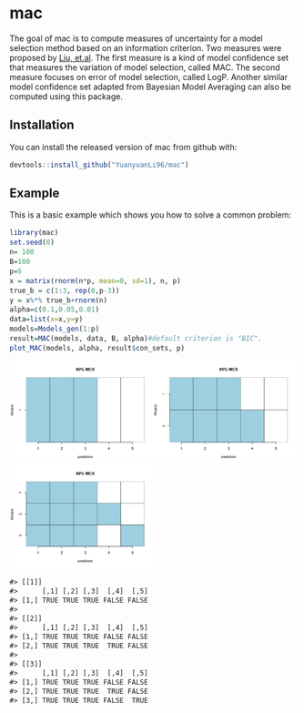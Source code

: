 
<!-- README.md is generated from README.Rmd. Please edit that file -->
# mac

<!-- badges: start -->
<!-- badges: end -->
The goal of mac is to compute measures of uncertainty for a model selection method based on an information criterion. Two measures were proposed by [Liu, et.al](https://doi.org/10.1007/s11749-020-00737-9). The first measure is a kind of model confidence set that measures the variation of model selection, called MAC. The second measure focuses on error of model selection, called LogP. Another similar model confidence set adapted from Bayesian Model Averaging can also be computed using this package.

## Installation

You can install the released version of mac from github with:

``` r
devtools::install_github("YuanyuanLi96/mac")
```

## Example

This is a basic example which shows you how to solve a common problem:

``` r
library(mac)
set.seed(0)
n= 100
B=100
p=5
x = matrix(rnorm(n*p, mean=0, sd=1), n, p)
true_b = c(1:3, rep(0,p-3))
y = x%*% true_b+rnorm(n)
alpha=c(0.1,0.05,0.01)
data=list(x=x,y=y)
models=Models_gen(1:p)
result=MAC(models, data, B, alpha)#default criterion is "BIC".
plot_MAC(models, alpha, result$con_sets, p)
```

<img src="man/figures/README-unnamed-chunk-2-1.png" width="50%" /><img src="man/figures/README-unnamed-chunk-2-2.png" width="50%" /><img src="man/figures/README-unnamed-chunk-2-3.png" width="50%" />

    #> [[1]]
    #>      [,1] [,2] [,3]  [,4]  [,5]
    #> [1,] TRUE TRUE TRUE FALSE FALSE
    #> 
    #> [[2]]
    #>      [,1] [,2] [,3]  [,4]  [,5]
    #> [1,] TRUE TRUE TRUE FALSE FALSE
    #> [2,] TRUE TRUE TRUE  TRUE FALSE
    #> 
    #> [[3]]
    #>      [,1] [,2] [,3]  [,4]  [,5]
    #> [1,] TRUE TRUE TRUE FALSE FALSE
    #> [2,] TRUE TRUE TRUE  TRUE FALSE
    #> [3,] TRUE TRUE TRUE FALSE  TRUE
